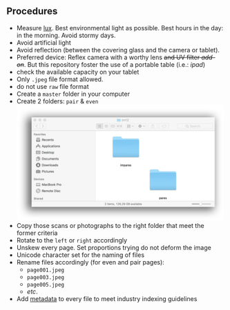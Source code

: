 ## Procedures

* Measure [lux](https://itunes.apple.com/es/app/light-meter-lux-measurement-tool/id642285909?mt=8). Best environmental light as possible. Best hours in the day: in the morning. Avoid stormy days.
* Avoid artificial light
* Avoid reflection (between the covering glass and the camera or tablet).
* Preferred device: Reflex camera with a worthy lens ~~and UV filter _add-on_~~. But this repository foster the use of a portable table (i.e.: _ipad_)
* check the available capacity on your tablet
* Only `.jpeg` file format allowed. 
* do not use `raw` file format 
* Create a `master` folder in your computer
* Create 2 folders: `pair` & `even`
![pares_impares.jpeg](images/475937124-pares_impares.jpeg)
* Copy those scans or photographs to the right folder that meet the former criteria
* Rotate to the `left` or `right` accordingly
* Unskew every page. Set proportions trying do not deform the image
* Unicode character set for the naming of files
* Rename files accordingly (for even and pair pages): 
    - `page001.jpeg`
    - `page003.jpeg`
    - `page005.jpeg`
    - _etc_.
* Add [metadata](https://bitbucket.org/imhicihu/digitalizacion-worflow/src/1d35713855c1381f99508c0e209ef41e0af437b0/Metadata.md?at=master&fileviewer=file-view-default) to every file to meet industry indexing guidelines